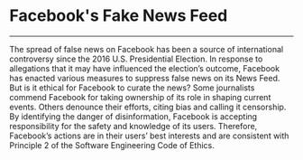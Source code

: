# Facebook's Fake News Feed
---------------------------
The spread of false news on Facebook has been a source of international controversy since the 2016 U.S. Presidential Election. In response to allegations that it may have influenced the election’s outcome, Facebook has enacted various measures to suppress false news on its News Feed. But is it ethical for Facebook to curate the news? Some journalists commend Facebook for taking ownership of its role in shaping current events. Others denounce their efforts, citing bias and calling it censorship. By identifying the danger of disinformation, Facebook is accepting responsibility for the safety and knowledge of its users. Therefore, Facebook’s actions are in their users’ best interests and are consistent with Principle 2 of the Software Engineering Code of Ethics. 
